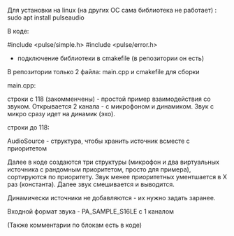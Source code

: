 Для установки на linux (на других ОС сама библиотека не работает) : sudo apt install pulseaudio

В коде: 

#include <pulse/simple.h>
#include <pulse/error.h>

+ подключение библиотеки в cmakefile (в репозитории он есть)

В репозитории только 2 файла: main.cpp и cmakefile для сборки

main.cpp:

строки с 118 (закомменчены) - простой пример взаимодействия со звуком. Открывается 2 канала - с микрофоном и динамиком. Звук с микро сразу идет на динамик (эхо).

строки до 118: 

AudioSource -  структура, чтобы хранить источник всместе с приоритетом

Далее в коде создаются три структуры (микрофон и два виртуальных источника с рандомным приоритетом, просто для примера), сортируются по приоритету. Звук менее приоритетных ументшается в X раз (константа). Далее звук смешивается и выводится.

Динамически источники не добавляются - их нужно задать заранее.

Входной формат звука - PA_SAMPLE_S16LE с 1 каналом

(Также комментарии по блокам есть в коде)
